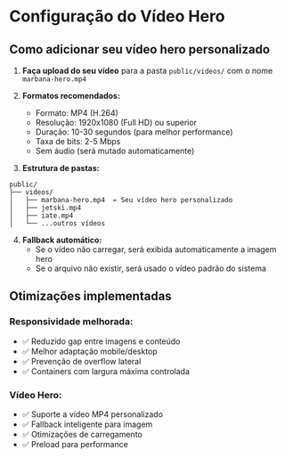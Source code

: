 # Configuração do Vídeo Hero

## Como adicionar seu vídeo hero personalizado

1. **Faça upload do seu vídeo** para a pasta `public/videos/` com o nome `marbana-hero.mp4`

2. **Formatos recomendados:**
   - Formato: MP4 (H.264)
   - Resolução: 1920x1080 (Full HD) ou superior
   - Duração: 10-30 segundos (para melhor performance)
   - Taxa de bits: 2-5 Mbps
   - Sem áudio (será mutado automaticamente)

3. **Estrutura de pastas:**
```
public/
├── videos/
│   ├── marbana-hero.mp4  ← Seu vídeo hero personalizado
│   ├── jetski.mp4
│   ├── iate.mp4
│   └── ...outros vídeos
```

4. **Fallback automático:**
   - Se o vídeo não carregar, será exibida automaticamente a imagem hero
   - Se o arquivo não existir, será usado o vídeo padrão do sistema

## Otimizações implementadas

### Responsividade melhorada:
- ✅ Reduzido gap entre imagens e conteúdo
- ✅ Melhor adaptação mobile/desktop
- ✅ Prevenção de overflow lateral
- ✅ Containers com largura máxima controlada

### Vídeo Hero:
- ✅ Suporte a vídeo MP4 personalizado
- ✅ Fallback inteligente para imagem
- ✅ Otimizações de carregamento
- ✅ Preload para performance